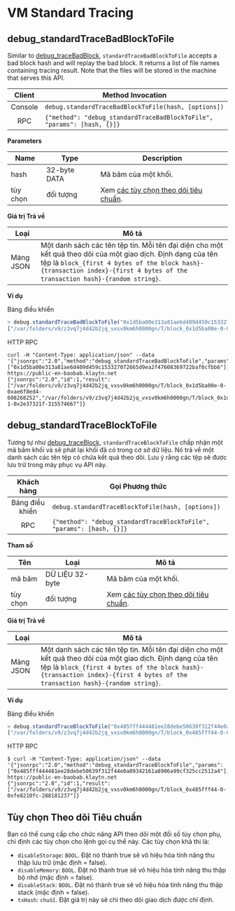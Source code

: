 # VM Standard Tracing <a id="vm-standard-tracing"></a>

## debug_standardTraceBadBlockToFile <a id="debug_standardtracebadblocktofile"></a>

Similar to [debug_traceBadBlock](./tracing.md#debug_tracebadblock), `standardTraceBadBlockToFile` accepts a bad block hash and will replay the bad block. It returns a list of file names containing tracing result. Note that the files will be stored in the machine that serves this API.


| Client  | Method Invocation                                                       |
|:-------:| ----------------------------------------------------------------------- |
| Console | `debug.standardTraceBadBlockToFile(hash, [options])`                    |
|   RPC   | `{"method": "debug_standardTraceBadBlockToFile", "params": [hash, {}]}` |

**Parameters**

| Name     | Type         | Description                                                        |
| -------- | ------------ | ------------------------------------------------------------------ |
| hash     | 32-byte DATA | Mã băm của một khối.                                               |
| tùy chọn | đối tượng    | Xem [các tùy chọn theo dõi tiêu chuẩn](#standard-tracing-options). |

**Giá trị Trả về**

| Loại     | Mô tả                                                                                                                                                                                                                                       |
| --------- | ------------------------------------------------------------------------------------------------------------------------------------------------------------------------------------------------------------------------------------------- |
| Mảng JSON | Một danh sách các tên tệp tin. Mỗi tên đại diện cho một kết quả theo dõi của một giao dịch. Định dạng của tên tệp là `block_{first 4 bytes of the block hash}-{transaction index}-{first 4 bytes of the transaction hash}-{random string}`. |

**Ví dụ**

Bảng điều khiển
```javascript
> debug.standardTraceBadBlockToFile("0x1d5ba00e313a81ae6d409d459c153327072665d9ea2f47608369722baf0cfbb6")
["/var/folders/v9/z3vq7j4d42b2jq_vxsv0km6h0000gn/T/block_0x1d5ba00e-0-0xae6f8ed4-701973544", "/var/folders/v9/z3vq7j4d42b2jq_vxsv0km6h0000gn/T/block_0x1d5ba00e-1-0x2e37321f-918920039"]
```

HTTP RPC
```shell
curl -H "Content-Type: application/json" --data '{"jsonrpc":"2.0","method":"debug_standardTraceBadBlockToFile","params":["0x1d5ba00e313a81ae6d409d459c153327072665d9ea2f47608369722baf0cfbb6"],"id":1}' https://public-en-baobab.klaytn.net
{"jsonrpc":"2.0","id":1,"result":["/var/folders/v9/z3vq7j4d42b2jq_vxsv0km6h0000gn/T/block_0x1d5ba00e-0-0xae6f8ed4-608268252","/var/folders/v9/z3vq7j4d42b2jq_vxsv0km6h0000gn/T/block_0x1d5ba00e-1-0x2e37321f-315574667"]}
```


## debug_standardTraceBlockToFile <a id="debug_standardtraceblocktofile"></a>

Tương tự như [debug_traceBlock](./tracing.md#debug_traceblock), `standardTraceBlockToFile` chấp nhận một mã băm khối và sẽ phát lại khối đã có trong cơ sở dữ liệu. Nó trả về một danh sách các tên tệp có chứa kết quả theo dõi. Lưu ý rằng các tệp sẽ được lưu trữ trong máy phục vụ API này.

|   Khách hàng    | Gọi Phương thức                                                      |
|:---------------:| -------------------------------------------------------------------- |
| Bảng điều khiển | `debug.standardTraceBlockToFile(hash, [options])`                    |
|       RPC       | `{"method": "debug_standardTraceBlockToFile", "params": [hash, {}]}` |

**Tham số**

| Tên      | Loại            | Mô tả                                                              |
| -------- | --------------- | ------------------------------------------------------------------ |
| mã băm   | DỮ LIỆU 32-byte | Mã băm của một khối.                                               |
| tùy chọn | đối tượng       | Xem [các tùy chọn theo dõi tiêu chuẩn](#standard-tracing-options). |

**Giá trị Trả về**

| Loại     | Mô tả                                                                                                                                                                                                                                       |
| --------- | ------------------------------------------------------------------------------------------------------------------------------------------------------------------------------------------------------------------------------------------- |
| Mảng JSON | Một danh sách các tên tệp tin. Mỗi tên đại diện cho một kết quả theo dõi của một giao dịch. Định dạng của tên tệp là `block_{first 4 bytes of the block hash}-{transaction index}-{first 4 bytes of the transaction hash}-{random string}`. |

**Ví dụ**

Bảng điều khiển
```javascript
> debug.standardTraceBlockToFile("0x485fff444481ee28debe50639f312f44e0a09342161a8906a99cf325cc2512a4")
["/var/folders/v9/z3vq7j4d42b2jq_vxsv0km6h0000gn/T/block_0x485fff44-0-0xfe8210fc-141224302"]
```

HTTP RPC
```shell
$ curl -H "Content-Type: application/json" --data '{"jsonrpc":"2.0","method":"debug_standardTraceBlockToFile","params":["0x485fff444481ee28debe50639f312f44e0a09342161a8906a99cf325cc2512a4"],"id":1}' https://public-en-baobab.klaytn.net
{"jsonrpc":"2.0","id":1,"result":["/var/folders/v9/z3vq7j4d42b2jq_vxsv0km6h0000gn/T/block_0x485fff44-0-0xfe8210fc-288181237"]}
```


## Tùy chọn Theo dõi Tiêu chuẩn <a id="standard-tracing-options"></a>

Bạn có thể cung cấp cho chức năng API theo dõi một đối số tùy chọn phụ, chỉ định các tùy chọn cho lệnh gọi cụ thể này. Các tùy chọn khả thi là:

- `disableStorage`: `BOOL`. Đặt nó thành true sẽ vô hiệu hóa tính năng thu thập lưu trữ (mặc định = false).
- `disableMemory`: `BOOL`. Đặt nó thành true sẽ vô hiệu hóa tính năng thu thập bộ nhớ (mặc định = false).
- `disableStack`: `BOOL`. Đặt nó thành true sẽ vô hiệu hóa tính năng thu thập stack (mặc định = false).
- `txHash`: `chuỗi`. Đặt giá trị này sẽ chỉ theo dõi giao dịch được chỉ định.


